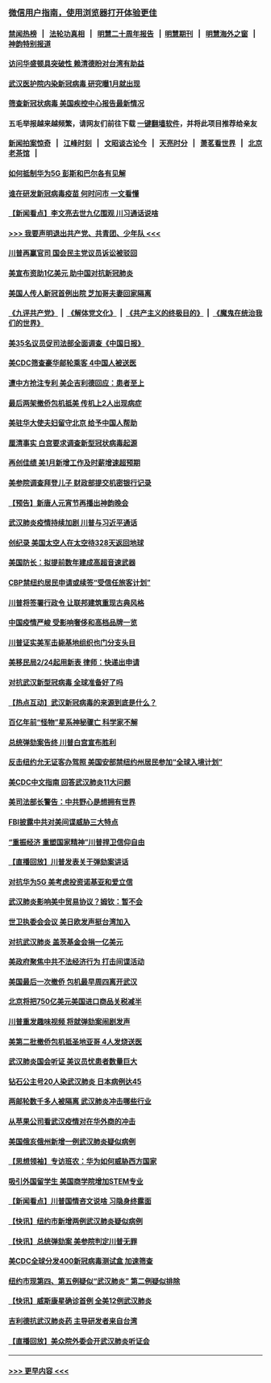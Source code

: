 ### [微信用户指南，使用浏览器打开体验更佳](https://github.com/gfw-breaker/banned-news1/blob/master/indexes/wechat-guide.md?t=0)
#### [禁闻热榜](热点新闻.md?t=0)  &nbsp;&nbsp;|&nbsp;&nbsp; [法轮功真相](https://github.com/gfw-breaker/truth/blob/master/README.md?t=0) &nbsp;&nbsp;|&nbsp;&nbsp; [明慧二十周年报告](https://github.com/gfw-breaker/mh-reports/blob/master/README.md?t=0) &nbsp;&nbsp;|&nbsp;&nbsp;[明慧期刊](https://github.com/gfw-breaker/mh-qikan) &nbsp;&nbsp;|&nbsp;&nbsp; [明慧海外之窗](https://github.com/gfw-breaker/mh-news/blob/master/README.md?t=0) &nbsp;&nbsp;|&nbsp;&nbsp; [神韵特别报道](https://github.com/gfw-breaker/mh-news/blob/master/shenyun.md?t=0)
#### [访问华盛顿具突破性 赖清德盼对台湾有助益](../pages/nsc412/n11853129.md?t=02081302) 
#### [武汉医护院内染新冠病毒 研究曝1月就出现](../pages/nsc412/n11852928.md?t=02081302) 
#### [筛查新冠状病毒 美国疾控中心报告最新情况](../pages/nsc412/n11853070.md?t=02081302) 
#### 五毛举报越来越频繁，请网友们前往下载 [一键翻墙软件](https://github.com/gfw-breaker/ssr-accounts)，并将此项目推荐给亲友
#### [新闻拍案惊奇](https://github.com/gfw-breaker/banned-news1/blob/master/pages/link4.md) &nbsp;&nbsp;|&nbsp;&nbsp; [江峰时刻](https://github.com/gfw-breaker/banned-news1/blob/master/pages/link4.md) &nbsp;&nbsp;|&nbsp;&nbsp; [文昭谈古论今](https://github.com/gfw-breaker/banned-news1/blob/master/pages/link4.md) &nbsp;&nbsp;|&nbsp;&nbsp; [天亮时分](https://github.com/gfw-breaker/banned-news1/blob/master/pages/link4.md) &nbsp;&nbsp;|&nbsp;&nbsp; [萧茗看世界](https://github.com/gfw-breaker/banned-news1/blob/master/pages/link4.md) &nbsp;&nbsp;|&nbsp;&nbsp; [北京老茶馆](https://github.com/gfw-breaker/banned-news1/blob/master/pages/link4.md) &nbsp;&nbsp;|&nbsp;&nbsp; 
#### [如何抵制华为5G 彭斯和巴尔各有见解](../pages/nsc412/n11852535.md?t=02081302) 
#### [谁在研发新冠病毒疫苗 何时问市 一文看懂](../pages/nsc412/n11852840.md?t=02081302) 
#### [【新闻看点】李文亮去世九亿围观 川习通话说啥](../pages/nsc412/n11852360.md?t=02081302) 
#### [>>> 我要声明退出共产党、共青团、少年队 <<<](https://github.com/begood0513/goodnews/blob/master/quit/letter.md) 
#### [川普再赢官司 国会民主党议员诉讼被驳回](../pages/nsc412/n11852287.md?t=02081302) 
#### [美宣布资助1亿美元 助中国对抗新冠肺炎](../pages/nsc412/n11852531.md?t=02081302) 
#### [美国人传人新冠首例出院 芝加哥夫妻回家隔离](../pages/nsc412/n11852452.md?t=02081302) 
#### [《九评共产党》](https://github.com/begood0513/9ping.md/blob/master/README.md) &nbsp;|&nbsp; [《解体党文化》](../../../../jtdwh.md/blob/master/README.md)  &nbsp;|&nbsp; [《共产主义的终极目的》](../../../../gczydzjmd.md/blob/master/README.md) &nbsp;|&nbsp; [《魔鬼在统治我们的世界》](../../../../mgztzwmdsj.md/blob/master/README.md) 
#### [美35名议员促司法部全面调查《中国日报》](../pages/nsc412/n11852435.md?t=02081302) 
#### [美CDC筛查豪华邮轮乘客 4中国人被送医](../pages/nsc412/n11852085.md?t=02081302) 
#### [遭中方抢注专利 美企吉利德回应：患者至上](../pages/nsc412/n11852037.md?t=02081302) 
#### [最后两架撤侨包机抵美 传机上2人出现病症](../pages/nsc412/n11852173.md?t=02081302) 
#### [美驻华大使夫妇留守北京 给予中国人帮助](../pages/nsc412/n11852165.md?t=02081302) 
#### [厘清事实 白宫要求调查新型冠状病毒起源](../pages/nsc412/n11852106.md?t=02081302) 
#### [再创佳绩 美1月新增工作及时薪增速超预期](../pages/nsc412/n11852174.md?t=02081302) 
#### [美参院调查拜登儿子 财政部提交机密银行记录](../pages/nsc412/n11851808.md?t=02081302) 
#### [【预告】新唐人元宵节再播出神韵晚会](../pages/nsc412/n11843192.md?t=02081302) 
#### [武汉肺炎疫情持续加剧 川普与习近平通话](../pages/nsc412/n11851613.md?t=02081302) 
#### [创纪录 美国太空人在太空待328天返回地球](../pages/nsc412/n11851266.md?t=02081302) 
#### [美国防长：拟提前数年建成高超音速武器](../pages/nsc412/n11850959.md?t=02081302) 
#### [CBP禁纽约居民申请或续签“受信任旅客计划”](../pages/nsc412/n11850857.md?t=02081302) 
#### [川普将签署行政令 让联邦建筑重现古典风格](../pages/nsc412/n11850654.md?t=02081302) 
#### [中国疫情严峻 受影响奢侈和高档品牌一览](../pages/nsc412/n11850319.md?t=02081302) 
#### [川普证实美军击毙基地组织也门分支头目](../pages/nsc412/n11850383.md?t=02081302) 
#### [美移民局2/24起用新表 律师：快递出申请](../pages/nsc412/n11848220.md?t=02081302) 
#### [对抗武汉新型冠病毒 全球准备好了吗](../pages/nsc412/n11850142.md?t=02081302) 
#### [【热点互动】武汉新冠病毒的来源到底是什么？](../pages/nsc412/n11849749.md?t=02081302) 
#### [百亿年前“怪物”星系神秘骤亡 科学家不解](../pages/nsc412/n11849863.md?t=02081302) 
#### [总统弹劾案告终 川普白宫宣布胜利](../pages/nsc412/n11849985.md?t=02081302) 
#### [反击纽约允无证客办驾照  美国安部禁纽约州居民参加“全球入境计划”](../pages/nsc412/n11849828.md?t=02081302) 
#### [美CDC中文指南 回答武汉肺炎11大问题](../pages/nsc412/n11849703.md?t=02081302) 
#### [美司法部长警告：中共野心是想拥有世界](../pages/nsc412/n11849769.md?t=02081302) 
#### [FBI披露中共对美间谍威胁三大特点](../pages/nsc412/n11849700.md?t=02081302) 
#### [“重振经济 重塑国家精神”川普捍卫信仰自由](../pages/nsc412/n11849641.md?t=02081302) 
#### [【直播回放】川普发表关于弹劾案讲话](../pages/nsc412/n11849472.md?t=02081302) 
#### [对抗华为5G 美考虑投资诺基亚和爱立信](../pages/nsc412/n11849510.md?t=02081302) 
#### [武汉肺炎影响美中贸易协议？姆钦：暂不会](../pages/nsc412/n11849497.md?t=02081302) 
#### [世卫执委会会议 美日欧发声挺台湾加入](../pages/nsc412/n11849433.md?t=02081302) 
#### [对抗武汉肺炎 盖茨基金会捐一亿美元](../pages/nsc412/n11848953.md?t=02081302) 
#### [美政府聚焦中共不法经济行为 打击间谍活动](../pages/nsc412/n11849322.md?t=02081302) 
#### [美国最后一次撤侨 包机最早周四离开武汉](../pages/nsc412/n11849395.md?t=02081302) 
#### [北京将把750亿美元美国进口商品关税减半](../pages/nsc412/n11848896.md?t=02081302) 
#### [川普重发趣味视频 将就弹劾案闹剧发声](../pages/nsc412/n11848715.md?t=02081302) 
#### [美第二批撤侨包机抵圣地亚哥 4人发烧送医](../pages/nsc412/n11847923.md?t=02081302) 
#### [武汉肺炎国会听证 美议员忧患者数量巨大](../pages/nsc412/n11844851.md?t=02081302) 
#### [钻石公主号20人染武汉肺炎 日本病例达45](../pages/nsc412/n11847823.md?t=02081302) 
#### [两邮轮数千多人被隔离 武汉肺炎冲击哪些行业](../pages/nsc412/n11847456.md?t=02081302) 
#### [从苹果公司看武汉疫情对在华外商的冲击](../pages/nsc412/n11847586.md?t=02081302) 
#### [美国俄亥俄州新增一例武汉肺炎疑似病例](../pages/nsc412/n11847714.md?t=02081302) 
#### [【思想领袖】专访班农：华为如何威胁西方国家](../pages/nsc412/n11847306.md?t=02081302) 
#### [吸引外国留学生 美国商学院增加STEM专业](../pages/nsc412/n11847417.md?t=02081302) 
#### [【新闻看点】川普国情咨文说啥 习隐身终露面](../pages/nsc412/n11847016.md?t=02081302) 
#### [【快讯】纽约市新增两例武汉肺炎疑似病例](../pages/nsc412/n11847250.md?t=02081302) 
#### [【快讯】总统弹劾案 美参院判定川普无罪](../pages/nsc412/n11847316.md?t=02081302) 
#### [美CDC全球分发400新冠病毒测试盒 加速筛查](../pages/nsc412/n11847260.md?t=02081302) 
#### [纽约市现第四、第五例疑似“武汉肺炎”   第二例疑似排除](../pages/nsc412/n11847332.md?t=02081302) 
#### [【快讯】威斯康星确诊首例 全美12例武汉肺炎](../pages/nsc412/n11847162.md?t=02081302) 
#### [吉利德抗武汉肺炎药 主导研发者来自台湾](../pages/nsc412/n11847064.md?t=02081302) 
#### [【直播回放】美众院外委会开武汉肺炎听证会](../pages/nsc412/n11846727.md?t=02081302) 

----
#### [ >>> 更早内容 <<< ](../indexes/nsc412-earlier.md)
